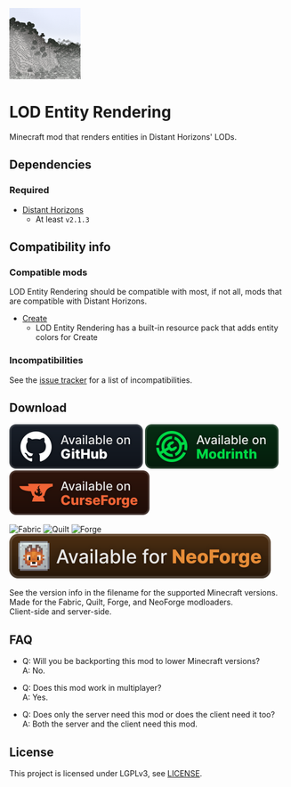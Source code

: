 ![LOD Entity Rendering icon](docs/assets/icon/icon_128x128.png)

# LOD Entity Rendering

Minecraft mod that renders entities in Distant Horizons' LODs.

## Dependencies

### Required

- [Distant Horizons](https://modrinth.com/mod/distanthorizons)
  - At least `v2.1.3`

## Compatibility info

### Compatible mods

LOD Entity Rendering should be compatible with most, if not all, mods that are compatible with Distant Horizons. 

- [Create](https://modrinth.com/mod/create)
  - LOD Entity Rendering has a built-in resource pack that adds entity colors for Create

### Incompatibilities

See the [issue tracker](https://github.com/steves-underwater-paradise/lodentityrendering/issues?q=is%3Aissue+is%3Aopen+sort%3Aupdated-desc+label%3Acompatibility) for
a list of incompatibilities.

## Download

[![GitHub](https://github.com/intergrav/devins-badges/raw/2dc967fc44dc73850eee42c133a55c8ffc5e30cb/assets/cozy/available/github_vector.svg)](https://github.com/steves-underwater-paradise/lodentityrendering)
[![Modrinth](https://github.com/intergrav/devins-badges/raw/2dc967fc44dc73850eee42c133a55c8ffc5e30cb/assets/cozy/available/modrinth_vector.svg)](https://modrinth.com/mod/lodentityrendering)
[![CurseForge](https://github.com/intergrav/devins-badges/raw/2dc967fc44dc73850eee42c133a55c8ffc5e30cb/assets/cozy/available/curseforge_vector.svg)](https://www.curseforge.com/minecraft/mc-mods/lodentityrendering)

![Fabric](https://github.com/intergrav/devins-badges/raw/2dc967fc44dc73850eee42c133a55c8ffc5e30cb/assets/compact/supported/fabric_vector.svg)
![Quilt](https://github.com/intergrav/devins-badges/raw/2dc967fc44dc73850eee42c133a55c8ffc5e30cb/assets/compact/supported/quilt_vector.svg)
![Forge](https://github.com/intergrav/devins-badges/raw/2dc967fc44dc73850eee42c133a55c8ffc5e30cb/assets/compact/supported/forge_vector.svg)
![NeoForge](docs/assets/badges/compact/supported/neoforge_vector.svg)

See the version info in the filename for the supported Minecraft versions.  
Made for the Fabric, Quilt, Forge, and NeoForge modloaders.  
Client-side and server-side.

## FAQ

- Q: Will you be backporting this mod to lower Minecraft versions?  
  A: No.

- Q: Does this mod work in multiplayer?  
  A: Yes.

- Q: Does only the server need this mod or does the client need it too?  
  A: Both the server and the client need this mod.

## License

This project is licensed under LGPLv3, see [LICENSE](https://github.com/steves-underwater-paradise/lodentityrendering/blob/1.20.1/LICENSE).
